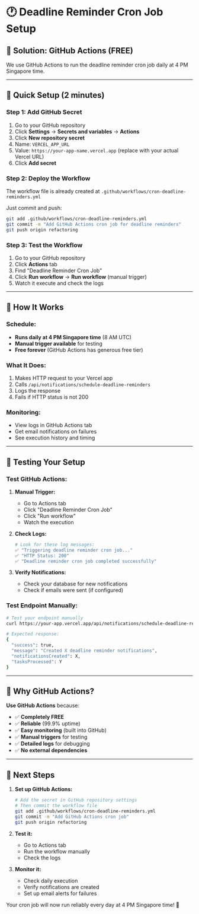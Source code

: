# 🕐 Deadline Reminder Cron Job Setup

## 🎯 **Solution: GitHub Actions (FREE)**

We use GitHub Actions to run the deadline reminder cron job daily at 4 PM Singapore time.

---

## 🚀 **Quick Setup (2 minutes)**

### **Step 1: Add GitHub Secret**

1. Go to your GitHub repository
2. Click **Settings** → **Secrets and variables** → **Actions**
3. Click **New repository secret**
4. Name: `VERCEL_APP_URL`
5. Value: `https://your-app-name.vercel.app` (replace with your actual Vercel URL)
6. Click **Add secret**

### **Step 2: Deploy the Workflow**

The workflow file is already created at `.github/workflows/cron-deadline-reminders.yml`

Just commit and push:
```bash
git add .github/workflows/cron-deadline-reminders.yml
git commit -m "Add GitHub Actions cron job for deadline reminders"
git push origin refactoring
```

### **Step 3: Test the Workflow**

1. Go to your GitHub repository
2. Click **Actions** tab
3. Find "Deadline Reminder Cron Job"
4. Click **Run workflow** → **Run workflow** (manual trigger)
5. Watch it execute and check the logs

---

## 🔧 **How It Works**

### **Schedule:**
- **Runs daily at 4 PM Singapore time** (8 AM UTC)
- **Manual trigger available** for testing
- **Free forever** (GitHub Actions has generous free tier)

### **What It Does:**
1. Makes HTTP request to your Vercel app
2. Calls `/api/notifications/schedule-deadline-reminders`
3. Logs the response
4. Fails if HTTP status is not 200

### **Monitoring:**
- View logs in GitHub Actions tab
- Get email notifications on failures
- See execution history and timing

---

## 🧪 **Testing Your Setup**

### **Test GitHub Actions:**

1. **Manual Trigger:**
   - Go to Actions tab
   - Click "Deadline Reminder Cron Job"
   - Click "Run workflow"
   - Watch the execution

2. **Check Logs:**
   ```bash
   # Look for these log messages:
   ✅ "Triggering deadline reminder cron job..."
   ✅ "HTTP Status: 200"
   ✅ "Deadline reminder cron job completed successfully"
   ```

3. **Verify Notifications:**
   - Check your database for new notifications
   - Check if emails were sent (if configured)

### **Test Endpoint Manually:**

```bash
# Test your endpoint manually
curl https://your-app.vercel.app/api/notifications/schedule-deadline-reminders

# Expected response:
{
  "success": true,
  "message": "Created X deadline reminder notifications",
  "notificationsCreated": X,
  "tasksProcessed": Y
}
```

---

## 🎯 **Why GitHub Actions?**

**Use GitHub Actions** because:
- ✅ **Completely FREE**
- ✅ **Reliable** (99.9% uptime)
- ✅ **Easy monitoring** (built into GitHub)
- ✅ **Manual triggers** for testing
- ✅ **Detailed logs** for debugging
- ✅ **No external dependencies**

---

## 🚀 **Next Steps**

1. **Set up GitHub Actions:**
   ```bash
   # Add the secret in GitHub repository settings
   # Then commit the workflow file
   git add .github/workflows/cron-deadline-reminders.yml
   git commit -m "Add GitHub Actions cron job"
   git push origin refactoring
   ```

2. **Test it:**
   - Go to Actions tab
   - Run the workflow manually
   - Check the logs

3. **Monitor it:**
   - Check daily execution
   - Verify notifications are created
   - Set up email alerts for failures

Your cron job will now run reliably every day at 4 PM Singapore time! 🎉